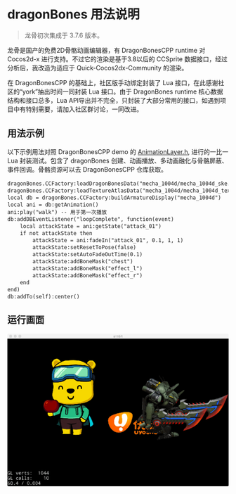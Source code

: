 # dragonBones 用法说明

> 龙骨初次集成于 3.7.6 版本。

龙骨是国产的免费2D骨骼动画编辑器，有 DragonBonesCPP runtime 对 Cocos2d-x 进行支持。不过它的渲染是基于3.8以后的 CCSprite 数据接口，经过分析后，我改造为适应于 Quick-Cocos2dx-Community 的渲染。

在 DragonBonesCPP 的基础上，社区版手动绑定封装了 Lua 接口，在此感谢社区的“york”抽出时间一同封装 Lua 接口。由于 DragonBones runtime 核心数据结构和接口总多，Lua API导出并不完全，只封装了大部分常用的接口，如遇到项目中有特别需要，请加入社区群讨论，一同改进。

## 用法示例

以下示例用法对照 DragonBonesCPP demo 的 [AnimationLayer.h](https://github.com/DragonBones/DragonBonesCPP/blob/master/Cocos2DX_3.x/Demos/Classes/AnimationLayer.h), 进行的一比一 Lua 封装测试。包含了 dragonBones 创建、动画播放、多动画融化与骨骼屏蔽、事件回调。骨骼资源可以去 DragonBonesCPP 仓库获取。

```
dragonBones.CCFactory:loadDragonBonesData("mecha_1004d/mecha_1004d_ske.json")
dragonBones.CCFactory:loadTextureAtlasData("mecha_1004d/mecha_1004d_tex.json")
local db = dragonBones.CCFactory:buildArmatureDisplay("mecha_1004d")
local ani = db:getAnimation()
ani:play("walk") -- 用于第一次播放
db:addDBEventListener("loopComplete", function(event)
	local attackState = ani:getState("attack_01")
	if not attackState then
		attackState = ani:fadeIn("attack_01", 0.1, 1, 1)
		attackState:setResetToPose(false)
		attackState:setAutoFadeOutTime(0.1)
		attackState:addBoneMask("chest")
		attackState:addBoneMask("effect_l")
		attackState:addBoneMask("effect_r")
	end
end)
db:addTo(self):center()
```

## 运行画面

![dragonbones.png](./dragonbones.png)
